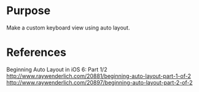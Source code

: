﻿# Purpose
Make a custom keyboard view using auto layout.

# References
Beginning Auto Layout in iOS 6: Part 1/2  
http://www.raywenderlich.com/20881/beginning-auto-layout-part-1-of-2  
http://www.raywenderlich.com/20897/beginning-auto-layout-part-2-of-2
